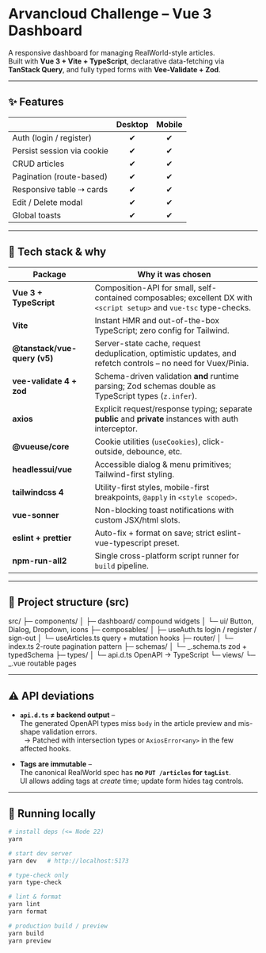 # Arvancloud Challenge – Vue 3 Dashboard

A responsive dashboard for managing RealWorld-style articles.  
Built with **Vue 3 + Vite + TypeScript**, declarative data-fetching via **TanStack Query**, and fully typed forms with **Vee-Validate + Zod**.

---

## ✨ Features

|                            | Desktop | Mobile |
| -------------------------- | :-----: | :----: |
| Auth (login / register)    |   ✔︎   |  ✔︎   |
| Persist session via cookie |   ✔︎   |  ✔︎   |
| CRUD articles              |   ✔︎   |  ✔︎   |
| Pagination (route-based)   |   ✔︎   |  ✔︎   |
| Responsive table ⇢ cards   |   ✔︎   |  ✔︎   |
| Edit / Delete modal        |   ✔︎   |  ✔︎   |
| Global toasts              |   ✔︎   |  ✔︎   |

---

## 🔧 Tech stack & why

| Package                      | Why it was chosen                                                                                                    |
| ---------------------------- | -------------------------------------------------------------------------------------------------------------------- |
| **Vue 3 + TypeScript**       | Composition-API for small, self-contained composables; excellent DX with `<script setup>` and `vue-tsc` type-checks. |
| **Vite**                     | Instant HMR and out-of-the-box TypeScript; zero config for Tailwind.                                                 |
| **@tanstack/vue-query (v5)** | Server-state cache, request deduplication, optimistic updates, and refetch controls – no need for Vuex/Pinia.        |
| **vee-validate 4 + zod**     | Schema-driven validation **and** runtime parsing; Zod schemas double as TypeScript types (`z.infer`).                |
| **axios**                    | Explicit request/response typing; separate **public** and **private** instances with auth interceptor.               |
| **@vueuse/core**             | Cookie utilities (`useCookies`), click-outside, debounce, etc.                                                       |
| **headlessui/vue**           | Accessible dialog & menu primitives; Tailwind-first styling.                                                         |
| **tailwindcss 4**            | Utility-first styles, mobile-first breakpoints, `@apply` in `<style scoped>`.                                        |
| **vue-sonner**               | Non-blocking toast notifications with custom JSX/html slots.                                                         |
| **eslint + prettier**        | Auto-fix + format on save; strict eslint-vue-typescript preset.                                                      |
| **npm-run-all2**             | Single cross-platform script runner for `build` pipeline.                                                            |

---

## 📁 Project structure (src)

src/
├─ components/
│ ├─ dashboard/ compound widgets
│ └─ ui/ Button, Dialog, Dropdown, icons
├─ composables/
│ ├─ useAuth.ts login / register / sign-out
│ └─ useArticles.ts query + mutation hooks
├─ router/
│ └─ index.ts 2-route pagination pattern
├─ schemas/
│ └─ _.schema.ts zod + typedSchema
├─ types/
│ └─ api.d.ts OpenAPI → TypeScript
└─ views/
└─ _.vue routable pages

---

## ⚠️ API deviations

- **`api.d.ts` ≠ backend output** –  
  The generated OpenAPI types miss `body` in the article preview and mis-shape
  validation errors.  
  &nbsp;&nbsp;→ Patched with intersection types or `AxiosError<any>` in the few affected hooks.

- **Tags are immutable** –  
  The canonical RealWorld spec has **no `PUT /articles` for `tagList`**.  
  UI allows adding tags at _create_ time; update form hides tag controls.

---

## 🚀 Running locally

```bash
# install deps (<= Node 22)
yarn

# start dev server
yarn dev   # http://localhost:5173

# type-check only
yarn type-check

# lint & format
yarn lint
yarn format

# production build / preview
yarn build
yarn preview
```
